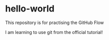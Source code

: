 # hello-world
This repository is for practising the GitHub Flow

I am learning to use git from the official tutorial!
